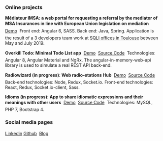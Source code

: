 ### Online projects

**Médiateur iMSA: a web portal for requesting a referral by the mediator of MSA Insurances in line with European Union legislation on mediation** &#150; [Demo](https://saisinemediateur.msa.fr/mediateur/ria/#/accueil) &#150; Front end: Angular 6, SASS. Back end: Java, Spring. Application is the result of a 3 developers team work at [SQLI offices in Toulouse](https://www.sqli.com/Accueil/Groupe/Agences/SQLI-Toulouse) between May and July 2019.

**Overkill Todo: Minimal Todo List app** &#150; [Demo](https://nperon.github.io/overkill-todo/) &#150; [Source Code](https://github.com/nperon/overkill-todo) &#150; Technologies: Angular 8, Angular Material and NgRx. The angular-in-memory-web-api library is used to simulate a real REST API back-end. 

**Radiowizard (in progress): Web radio-stations Hub** &#150; [Demo](https://nperon.github.io/radiowizard/) &#150; [Source Code](https://github.com/nperon/radiowizard) &#150; Back-end technologies: Node, Redux, Socket.io. Front-end technologies: React, Redux, Socket.io-client, Sass. 

**Idioms (in progress): App to share idiomatic expressions and their meanings with other users** &#150; [Demo](http://idioms.epizy.com) &#150; [Source Code](https://github.com/nperon/idioms) &#150; Technologies: MySQL, PHP 7, Bootstrap 4. 

### Social media pages

[Linkedin](https://www.linkedin.com/in/nicolas-peron-52b250140/) &#150; [Github](https://github.com/nperon) &#150; [Blog](https://nperon.netlify.com)

